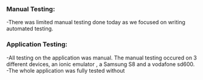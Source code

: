 ### Manual Testing:
-There was limited manual testing done today as we focused on writing automated testing.

### Application Testing:
-All testing on the application was manual. The manual testing occured on 3 different devices, an ionic emulator , a Samsung S8 and a vodafone sd600.
-The whole application was fully tested without
